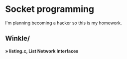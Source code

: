 # Socket programming
I'm planning becoming a hacker so this is my homework.
## Winkle/
#### » listing.c, List Network Interfaces
